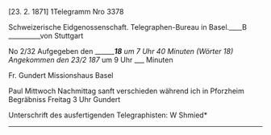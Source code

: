  [23. 2. 1871]
 1Telegramm Nro 3378

Schweizerische Eidgenossenschaft.
Telegraphen-Bureau in Basel.____B __________von Stuttgart

No 2/32 Aufgegeben den ___________18____ um 7 Uhr 40 Minuten (Wörter 18) Angekommen den 23/2 187_ um 9 Uhr ___ Minuten

Fr. Gundert Missionshaus Basel

Paul Mittwoch Nachmittag sanft verschieden während ich in Pforzheim Begräbniss Freitag 3 Uhr
 Gundert

Unterschrift des ausfertigenden Telegraphisten: W Shmied*
______
